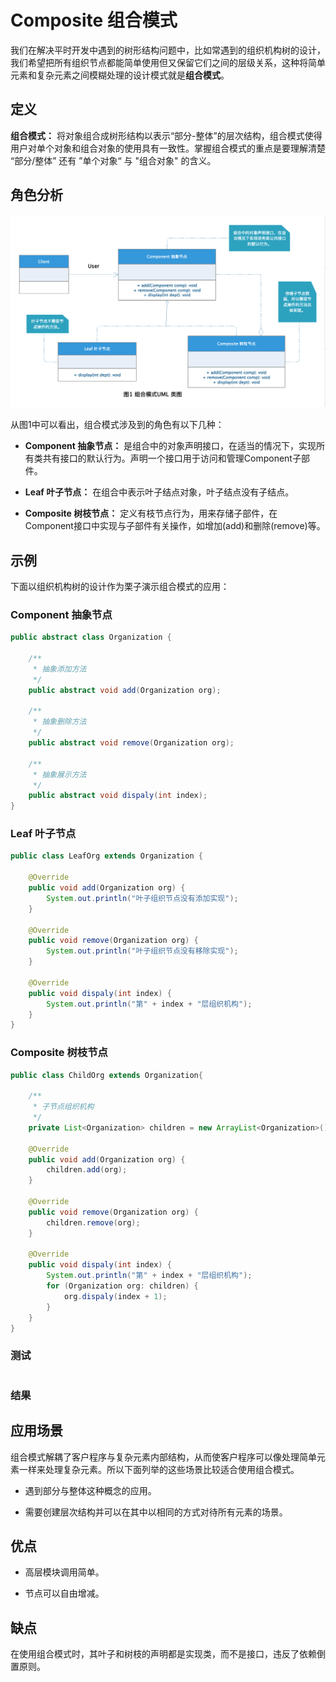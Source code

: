 # Composite 组合模式

我们在解决平时开发中遇到的树形结构问题中，比如常遇到的组织机构树的设计，我们希望把所有组织节点都能简单使用但又保留它们之间的层级关系，这种将简单元素和复杂元素之间模糊处理的设计模式就是**组合模式**。

## 定义

**组合模式：** 将对象组合成树形结构以表示“部分-整体”的层次结构，组合模式使得用户对单个对象和组合对象的使用具有一致性。掌握组合模式的重点是要理解清楚 “部分/整体” 还有 ”单个对象“ 与 "组合对象" 的含义。

## 角色分析

![组合模式UML类图](../../static/composite.png)

从图1中可以看出，组合模式涉及到的角色有以下几种：

+ **Component 抽象节点：** 是组合中的对象声明接口，在适当的情况下，实现所有类共有接口的默认行为。声明一个接口用于访问和管理Component子部件。

+ **Leaf 叶子节点：** 在组合中表示叶子结点对象，叶子结点没有子结点。

+ **Composite 树枝节点：** 定义有枝节点行为，用来存储子部件，在Component接口中实现与子部件有关操作，如增加(add)和删除(remove)等。

## 示例

下面以组织机构树的设计作为栗子演示组合模式的应用：

### Component 抽象节点

```java
public abstract class Organization {

    /**
     * 抽象添加方法
     */
    public abstract void add(Organization org);

    /**
     * 抽象删除方法
     */
    public abstract void remove(Organization org);

    /**
     * 抽象展示方法
     */
    public abstract void dispaly(int index);
}
```

### Leaf 叶子节点

```java
public class LeafOrg extends Organization {

    @Override
    public void add(Organization org) {
        System.out.println("叶子组织节点没有添加实现");
    }

    @Override
    public void remove(Organization org) {
        System.out.println("叶子组织节点没有移除实现");
    }

    @Override
    public void dispaly(int index) {
        System.out.println("第" + index + "层组织机构");
    }
}

```

### Composite 树枝节点

```java
public class ChildOrg extends Organization{

    /**
     * 子节点组织机构
     */
    private List<Organization> children = new ArrayList<Organization>();

    @Override
    public void add(Organization org) {
        children.add(org);
    }

    @Override
    public void remove(Organization org) {
        children.remove(org);
    }

    @Override
    public void dispaly(int index) {
        System.out.println("第" + index + "层组织机构");
        for (Organization org: children) {
            org.dispaly(index + 1);
        }
    }
}

```

### 测试

```java

```

### 结果

## 应用场景

组合模式解耦了客户程序与复杂元素内部结构，从而使客户程序可以像处理简单元素一样来处理复杂元素。所以下面列举的这些场景比较适合使用组合模式。

+ 遇到部分与整体这种概念的应用。

+ 需要创建层次结构并可以在其中以相同的方式对待所有元素的场景。

## 优点

+ 高层模块调用简单。

+ 节点可以自由增减。

## 缺点

在使用组合模式时，其叶子和树枝的声明都是实现类，而不是接口，违反了依赖倒置原则。